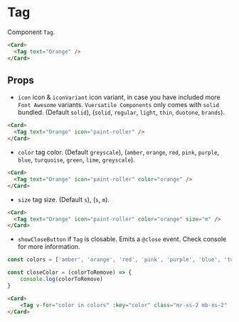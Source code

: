 <script setup>
import Card from '../../../lib/components/info/Card.vue'
import Tag from '../../../lib/components/interactive/Tag.vue'
</script>

# Tag

Component `Tag`.

<Card>
  <Tag text="Orange" />
</Card>

```html
<Card>
  <Tag text="Orange" />
</Card>
```

<div class="mb-xs-8" />

## Props

- `icon` icon & `iconVariant` icon variant, in case you have included more `Font Awesome` variants. `Vuersatile Components` only comes with `solid` bundled. (Default `solid`), (`solid`, `regular`, `light`, `thin`, `duotone`, `brands`).

<Card>
  <Tag text="Orange" icon="paint-roller" />
</Card>

```html
<Card>
  <Tag text="Orange" icon="paint-roller" />
</Card>
```

<div class="mb-xs-8" />

- `color` tag color. (Default `greyscale`), (`amber`, `orange`, `red`, `pink`, `purple`, `blue`, `turquoise`, `green`, `lime`, `greyscale`).

<Card>
  <Tag text="Orange" icon="paint-roller" color="orange" />
</Card>

```html
<Card>
  <Tag text="Orange" icon="paint-roller" color="orange" />
</Card>
```

<div class="mb-xs-8" />

- `size` tag size. (Default `s`), (`s`, `m`).

<Card>
  <Tag text="Orange" icon="paint-roller" color="orange" size="m" />
</Card>

```html
<Card>
  <Tag text="Orange" icon="paint-roller" color="orange" size="m" />
</Card>
```

<div class="mb-xs-8" />

- `showCloseButton` if `Tag` is closable. Emits a `@close` event. Check console for more information.

<script>
const colors = ['amber', 'orange', 'red', 'pink', 'purple', 'blue', 'turquoise', 'green', 'lime', 'greyscale']

const closeColor = (colorToRemove) => {
    console.log(colorToRemove)
}
</script>

<Card>
    <Tag v-for="color in colors" :key="color" class="mr-xs-2 mb-xs-2" :text="color" icon="paint-roller" :color="color" size="m" showCloseButton @close="closeColor(color)" />
</Card>

```js
const colors = ['amber', 'orange', 'red', 'pink', 'purple', 'blue', 'turquoise', 'green', 'lime', 'greyscale']

const closeColor = (colorToRemove) => {
    console.log(colorToRemove)
}
```

```html
<Card>
    <Tag v-for="color in colors" :key="color" class="mr-xs-2 mb-xs-2" :text="color" icon="paint-roller" :color="color" size="m" showCloseButton @close="closeColor(color)" />
</Card>
```

<div class="mb-xs-8" />
